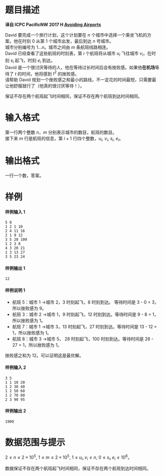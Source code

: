 
# 题目描述

**译自 ICPC PacificNW 2017 H [Avoiding Airports](http://codeforces.com/gym/101615/attachments/download/6308/20172018-acmicpc-pacific-northwest-regional-contest-div-1-en.pdf)**

David 要完成一个旅行计划，这个计划要在 $n$ 个城市中选择一个乘坐飞机的方案。他在时刻 0 从第 $1$ 个城市出发，最后到达 $n$ 号城市。  
城市分别编号为 $1\dots n$。城市之间由 $m$ 条航班线路相连。   
David 已经查看了这些航班的时刻表，第 $i$ 个航班将从城市 $u_i$ 飞往城市 $v_i$，在时刻 $s_i$ 起飞，时刻 $e_i$ 到达。  
David 是一个很讨厌等待的人，他在等待过长时间后会有挫败感。如果他**在机场**等待了 $t$ 的时间，他将感到 $t^2$ 的挫败感。  
请帮助 David 规划一个挫败感之和最小的路线，不一定花的时间最短，只需要最让他舒服就行了（他真的很讨厌等待！）。  

保证不存在两个航班起飞时间相同，保证不存在两个航班到达时间相同。


# 输入格式

第一行两个整数 $n$，$m$ 分别表示城市的数目，航班的数目。  
接下来 $m$ 行是航班的信息，第 $i + 1$ 行四个整数，$u_i,$ $v_i,$ $s_i,$ $e_i$。

# 输出格式

一行一个数，答案。

# 样例

#### 样例输入 1
```plain
5 8
1 2 1 10
2 4 11 16
2 1 9 12
3 5 28 100
1 2 3 8
4 3 20 21
1 3 13 27
3 5 23 24
```
#### 样例输出 1
```plain
12
```

#### 样例说明 1

* 航班 5：城市 1 →城市 2，3 时刻起飞，8 时刻到达。 等待时间是 3 - 0 = 3，所以挫败感为 9。  
* 航班 3：城市 2 →城市 1，9 时刻起飞，12 时刻到达。等待时间是 9 - 8 = 1，所以挫败感为 1。  
* 航班 7：城市 1 →城市 3，13 时刻起飞，27 时刻到达。等待时间是 13 - 12 = 1，所以挫败感为 1。  
* 航班 8：城市 3 →城市 5， 28 时刻起飞，100 时刻到达。等待时间是 28 - 27 = 1，所以挫败感为 1。

挫败感之和为 12。可以证明这是最优解。


#### 样例输入 2
```plain
3 5
1 1 10 20
1 2 30 40
1 2 50 60
1 2 70 80
2 3 90 95
```

#### 样例输出 2
```plain
1900
```

# 数据范围与提示

$2 \leq n \leq 2\times 10^5,$ $1 \leq m \leq 2\times 10^5,$ $1 \leq u_i,v_i \leq n,$ $0 \leq s_i , e_i \leq 10^6$。

数据保证不存在两个航班起飞时间相同，保证不存在两个航班到达时间相同。

